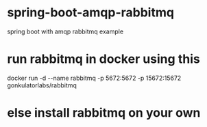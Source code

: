 # spring-boot-amqp-rabbitmq
spring boot with amqp rabbitmq example

# run rabbitmq in docker using this
docker run -d --name rabbitmq -p 5672:5672 -p 15672:15672 gonkulatorlabs/rabbitmq

# else install rabbitmq on your own
